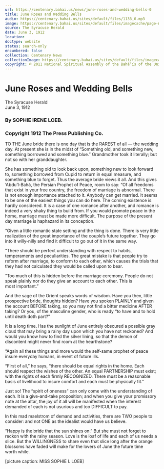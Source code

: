 ```yaml
---
url: https://centenary.bahai.us/news/june-roses-and-wedding-bells-0
title: June Roses and Wedding Bells
audio: https://centenary.bahai.us/sites/default/files/1138_0.mp3
image: https://centenary.bahai.us/sites/default/files/imagecache/page-main-image/images/press_clippings/06-03-1912%2CThe%20Syracuse%20Herald%2CJune%20Roses%20and%20Wedding%20Bells.png
source: The Syracuse Herald
date: June 3, 1912
location: 
doctype: website
status: search-only
encumbered: false
collection: Centenary News
collectionImage: https://centenary.bahai.us/sites/default/files/imagecache/theme-image/main_image/abdulbaha-overview-small_0.jpg
copyright: © 2011 National Spiritual Assembly of the Bahá’ís of the United States
---
```



# June Roses and Wedding Bells

The Syracuse Herald  
June 3, 1912  
  



### By SOPHIE IRENE LOEB.

### Copyright 1912 The Press Publishing Co.

TO THE June bride there is one day that is the RAREST of all — the wedding day. At present she is in the midst of “Something old, and something new, something borrowed and something blue.” Grandmother took it literally; but not so with her granddaughter.

She has something old to look back upon, something new to look forward to, something borrowed from Cupid to return in equal measure, and something blue to forget. Thus the average bride views it all. And this gives ‘Abdu’l-Bahá, the Persian Prophet of Peace, room to say: “Of all freedoms that exist in your free country, the freedom of marriage is abnormal. There is not enough importance attached to it. Anybody can get married. It seems to be one of the easiest things you can do here. The coming existence is hardly considered. It is a case of one romance after another, and romance is indeed a very shaky thing to build from. If you would promote peace in the home, marriage must be made more difficult. The purpose of the present day marriage is haphazard in its conception.

“Given a little romantic state setting and the thing is done. There is very little realization of the great importance of the couple’s future together. They go into it willy-nilly and find it difficult to go out of it in the same way.

“There should be perfect understanding with respect to habits, temperaments and peculiarities. The great mistake is that people try to reform after marriage, to conform to each other, which causes the trials that they had not calculated they would be called upon to bear.

“Too much of this is hidden before the marriage ceremony. People do not speak plainly nor do they give an account to each other. This is most important.”

And the sage of the Orient speaks words of wisdom. Have you then, little prospective bride, thoughts hidden? Have you spoken PLAINLY and given the account BEFORE taking, so you may not find a bitter medicine AFTER taking? Or you, of the masculine gender, who is ready “to have and to hold until death doth part?”

It is a long time. Has the sunlight of June entirely obscured a possible gray cloud that may bring a rainy day upon which you have not reckoned? And would you know how to find the silver lining, so that the demon of discontent might never find room at the hearthstone?

“Again all these things and more would the self-same prophet of peace insure everyday humans, in event of future ills.

“First of all,” he says, “there should be equal rights in the home. Each should respect the wishes of the other. An equal PARTNERSHIP must exist; with the rights of each firmly RECOGNIZED. There must be a reasonable basis of livelihood to insure comfort and each must be physically fit.”

Just so! The “spirit of oneness” can only come with the understanding of each. It is a give-and-take proposition; and when you give your promissory note at the altar, the joy of it all will be manifested when the interest demanded of each is not usurious and too DIFFICULT to pay.

In this mad maelstrom of demand and activities, there are TWO people to consider: and not ONE as the idealist would have us believe.

“Happy is the bride that the sun shines on.” But she must not forget to reckon with the rainy season. Love is the loaf of life and each of us needs a slice. But the WILLINGNESS to share even that slice long after the orange blossoms have faded will make for the lovers of June the future time worth while.

\[picture caption: MISS SOPHIE I. LOEB\]
